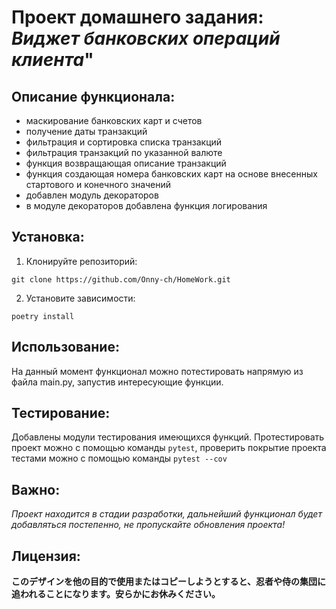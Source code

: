 # Проект домашнего задания: *Виджет банковских операций клиента*"

## Описание функционала:

- маскирование банковских карт и счетов
- получение даты транзакций
- фильтрация и сортировка списка транзакций
- фильтрация транзакций по указанной валюте
- функция возвращающая описание транзакций
- функция создающая номера банковских карт на основе внесенных стартового и конечного значений
- добавлен модуль декораторов
- в модуле декораторов добавлена функция логирования

## Установка:

1. Клонируйте репозиторий:
```
git clone https://github.com/Onny-ch/HomeWork.git
```
2. Установите зависимости:
```
poetry install 
```

## Использование:

На данный момент функционал можно потестировать напрямую из файла main.py, запустив интересующие
функции. 

## Тестирование:

Добавлены модули тестирования имеющихся функций. Протестировать проект можно с помощью команды
`pytest`, проверить покрытие проекта тестами можно с помощью команды `pytest --cov`

## Важно:

*Проект находится в стадии разработки, дальнейший функционал будет добавляться постепенно, не пропускайте обновления
проекта!*

## Лицензия:

**このデザインを他の目的で使用またはコピーしようとすると、忍者や侍の集団に追われることになります。安らかにお休みください。**